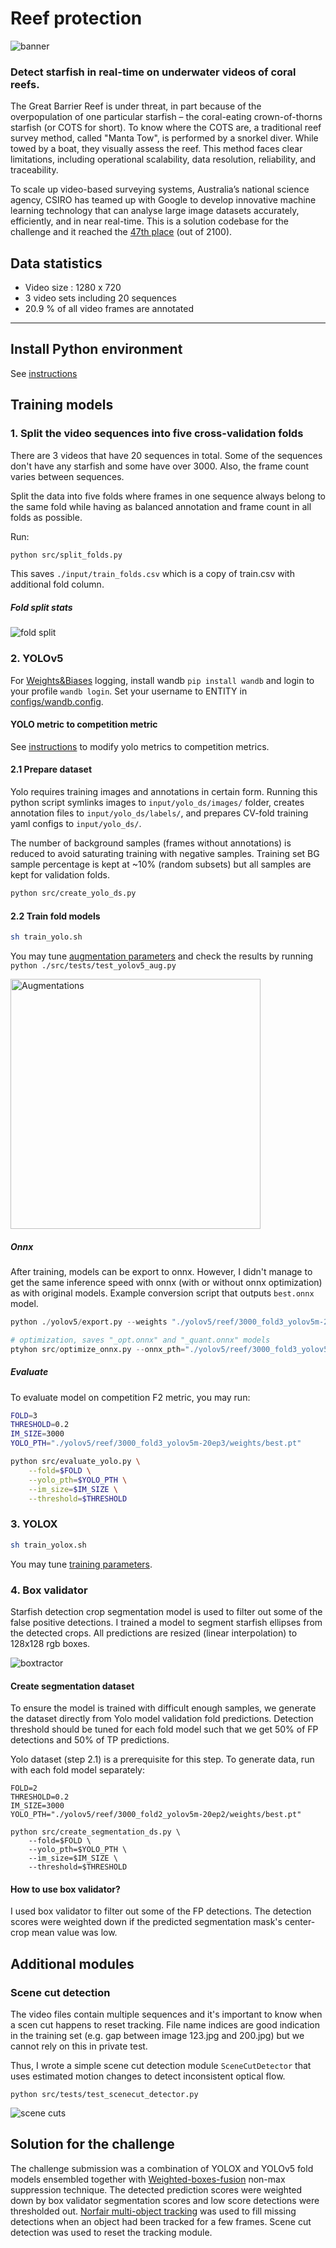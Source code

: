 # Reef protection

![banner](./media/banner.png)

### Detect starfish in real-time on underwater videos of coral reefs.

The Great Barrier Reef is under threat, in part because of the overpopulation of one particular starfish – the coral-eating crown-of-thorns starfish (or COTS for short). To know where the COTS are, a traditional reef survey method, called "Manta Tow", is performed by a snorkel diver. While towed by a boat, they visually assess the reef. This method faces clear limitations, including operational scalability, data resolution, reliability, and traceability.

To scale up video-based surveying systems, Australia’s national science agency, CSIRO has teamed up with Google to develop innovative machine learning technology that can analyse large image datasets accurately, efficiently, and in near real-time. This is a solution codebase for the challenge and it reached the [47th place](https://www.kaggle.com/c/tensorflow-great-barrier-reef/leaderboard?tab=private) (out of 2100).

## Data statistics

- Video size : 1280 x 720
- 3 video sets including 20 sequences
- 20.9 % of all video frames are annotated
__________________________________________

## Install Python environment

See [instructions](INSTALL.md)

## Training models

### 1. Split the video sequences into five cross-validation folds

There are 3 videos that have 20 sequences in total. Some of the sequences don't have any starfish and some have over 3000. Also, the frame count varies between sequences.

Split the data into five folds where frames in one sequence always belong to the same fold while having as balanced annotation and frame count in all folds as possible.

Run:

```bash
python src/split_folds.py
```

This saves `./input/train_folds.csv` which is a copy of train.csv with additional fold column.

##### Fold split stats

![fold split](./media/fold_split.jpg)


### 2. YOLOv5

For [Weights&Biases](wandb.ai) logging, install wandb `pip install wandb` and login to your profile `wandb login`. Set your username to ENTITY in [configs/wandb.config](configs/wandb.config).

#### YOLO metric to competition metric

See [instructions](YOLO_METRIC.md) to modify yolo metrics to competition metrics.

#### 2.1 Prepare dataset

Yolo requires training images and annotations in certain form. Running this python script symlinks images to `input/yolo_ds/images/` folder, creates annotation files to `input/yolo_ds/labels/`, and prepares CV-fold training yaml configs to `input/yolo_ds/`.

The number of background samples (frames without annotations) is reduced to avoid saturating training with negative samples. Training set BG sample percentage is kept at ~10% (random subsets) but all samples are kept for validation folds.

```bash
python src/create_yolo_ds.py
```

#### 2.2 Train fold models

```bash
sh train_yolo.sh
```

You may tune [augmentation parameters](./configs/hyp.reef-aug.yaml) and check the results by running `python ./src/tests/test_yolov5_aug.py`

<img src="./media/augmentation_sample.jpg" alt="Augmentations" width="400" height="400">

##### Onnx

After training, models can be export to onnx. However, I didn't manage to get the same inference speed with onnx (with or without onnx optimization) as with original models. Example conversion script that outputs `best.onnx` model.

```python
python ./yolov5/export.py --weights "./yolov5/reef/3000_fold3_yolov5m-20ep3/weights/best.pt" --include onnx --dynamic

# optimization, saves "_opt.onnx" and "_quant.onnx" models
ptyhon src/optimize_onnx.py --onnx_pth="./yolov5/reef/3000_fold3_yolov5m-20ep3/weights/best.onnx"
```

##### Evaluate

To evaluate model on competition F2 metric, you may run:

```bash
FOLD=3
THRESHOLD=0.2
IM_SIZE=3000
YOLO_PTH="./yolov5/reef/3000_fold3_yolov5m-20ep3/weights/best.pt"

python src/evaluate_yolo.py \
    --fold=$FOLD \
    --yolo_pth=$YOLO_PTH \
    --im_size=$IM_SIZE \
    --threshold=$THRESHOLD
```

### 3. YOLOX

```bash
sh train_yolox.sh
```

You may tune [training parameters](./configs/yolox.config).

### 4. Box validator

Starfish detection crop segmentation model is used to filter out some of the false positive detections. I trained a model to segment starfish ellipses from the detected crops. All predictions are resized (linear interpolation) to 128x128 rgb boxes.

![boxtractor](./media/boxtractor.jpg)

#### Create segmentation dataset

To ensure the model is trained with difficult enough samples, we generate the dataset directly from Yolo model validation fold predictions. Detection threshold should be tuned for each fold model such that we get 50% of FP detections and 50% of TP predictions.

Yolo dataset (step 2.1) is a prerequisite for this step. To generate data, run with each fold model separately:

```shell
FOLD=2
THRESHOLD=0.2
IM_SIZE=3000
YOLO_PTH="./yolov5/reef/3000_fold2_yolov5m-20ep2/weights/best.pt"

python src/create_segmentation_ds.py \
    --fold=$FOLD \
    --yolo_pth=$YOLO_PTH \
    --im_size=$IM_SIZE \
    --threshold=$THRESHOLD
```

#### How to use box validator?

I used box validator to filter out some of the FP detections. The detection scores were weighted down if the predicted segmentation mask's center-crop mean value was low.

## Additional modules

### Scene cut detection

The video files contain multiple sequences and it's important to know when a scen cut happens to reset tracking. File name indices are good indication in the training set (e.g. gap between image 123.jpg and 200.jpg) but we cannot rely on this in private test.

Thus, I wrote a simple scene cut detection module `SceneCutDetector` that uses estimated motion changes to detect inconsistent optical flow.

`python src/tests/test_scenecut_detector.py`

![scene cuts](./media/scenecut_detection.jpg)

## Solution for the challenge

The challenge submission was a combination of YOLOX and YOLOv5 fold models ensembled together with [Weighted-boxes-fusion](https://github.com/ZFTurbo/Weighted-Boxes-Fusion) non-max suppression technique. The detected prediction scores were weighted down by box validator segmentation scores and low score detections were thresholded out. [Norfair multi-object tracking](https://github.com/tryolabs/norfair) was used to fill missing detections when an object had been tracked for a few frames. Scene cut detection was used to reset the tracking module.
